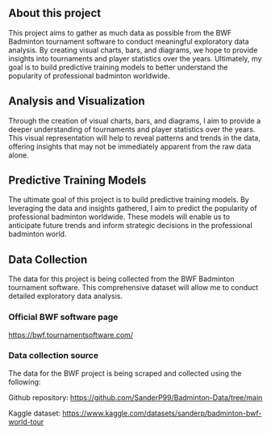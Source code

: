 ## About this project

This project aims to gather as much data as possible from the BWF Badminton tournament software to conduct meaningful exploratory data analysis. By creating visual charts, bars, and diagrams, we hope to provide insights into tournaments and player statistics over the years. Ultimately, my goal is to build predictive training models to better understand the popularity of professional badminton worldwide.

## Analysis and Visualization

Through the creation of visual charts, bars, and diagrams, I aim to provide a deeper understanding of tournaments and player statistics over the years. This visual representation will help to reveal patterns and trends in the data, offering insights that may not be immediately apparent from the raw data alone.

## Predictive Training Models

The ultimate goal of this project is to build predictive training models. By leveraging the data and insights gathered, I aim to predict the popularity of professional badminton worldwide. These models will enable us to anticipate future trends and inform strategic decisions in the professional badminton world.

## Data Collection

The data for this project is being collected from the BWF Badminton tournament software. This comprehensive dataset will allow me to conduct detailed exploratory data analysis.

### Official BWF software page

https://bwf.tournamentsoftware.com/

### Data collection source

The data for the BWF project is being scraped and collected using the following:

Github repository: https://github.com/SanderP99/Badminton-Data/tree/main

Kaggle dataset: https://www.kaggle.com/datasets/sanderp/badminton-bwf-world-tour